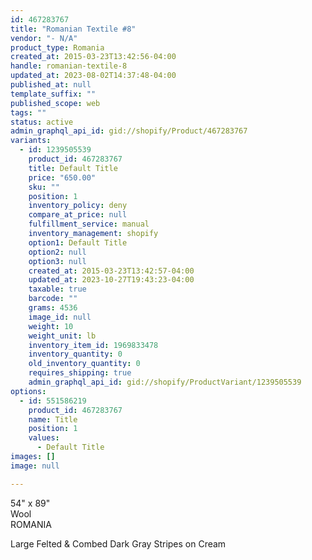 ```yaml
---
id: 467283767
title: "Romanian Textile #8"
vendor: "- N/A"
product_type: Romania
created_at: 2015-03-23T13:42:56-04:00
handle: romanian-textile-8
updated_at: 2023-08-02T14:37:48-04:00
published_at: null
template_suffix: ""
published_scope: web
tags: ""
status: active
admin_graphql_api_id: gid://shopify/Product/467283767
variants:
  - id: 1239505539
    product_id: 467283767
    title: Default Title
    price: "650.00"
    sku: ""
    position: 1
    inventory_policy: deny
    compare_at_price: null
    fulfillment_service: manual
    inventory_management: shopify
    option1: Default Title
    option2: null
    option3: null
    created_at: 2015-03-23T13:42:57-04:00
    updated_at: 2023-10-27T19:43:23-04:00
    taxable: true
    barcode: ""
    grams: 4536
    image_id: null
    weight: 10
    weight_unit: lb
    inventory_item_id: 1969833478
    inventory_quantity: 0
    old_inventory_quantity: 0
    requires_shipping: true
    admin_graphql_api_id: gid://shopify/ProductVariant/1239505539
options:
  - id: 551586219
    product_id: 467283767
    name: Title
    position: 1
    values:
      - Default Title
images: []
image: null

---
```


54" x 89"  
Wool  
ROMANIA

Large Felted & Combed Dark Gray Stripes on Cream

<!-- td {border: 1px solid #ccc;}br {mso-data-placement:same-cell;} -->